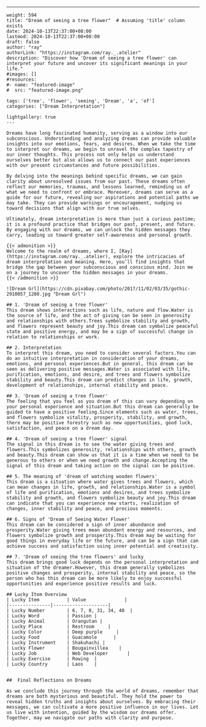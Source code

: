 ---
    weight: 594
    title: "Dream of seeing a tree flower"  # Assuming 'title' column exists
    date: 2024-10-13T22:37:00+08:00
    lastmod: 2024-10-13T22:37:00+08:00
    draft: false
    author: "ray"
    authorLink: "https://instagram.com/ray._.atelier"
    description: "Discover how 'Dream of seeing a tree flower' can interpret your future and uncover its significant meanings in your life."
    #images: []
    #resources:
    #- name: "featured-image"
    #  src: "featured-image.png"
    
    tags: ['tree', 'flower', 'seeing', 'Dream', 'a', 'of']
    categories: ["Dream Interpretation"]
    
    lightgallery: true
    ---
    
    Dreams have long fascinated humanity, serving as a window into our subconscious. Understanding and analyzing dreams can provide valuable insights into our emotions, fears, and desires. When we take the time to interpret our dreams, we begin to unravel the complex tapestry of our inner thoughts. This process not only helps us understand ourselves better but also allows us to connect our past experiences with our present circumstances and future possibilities.
    
    By delving into the meanings behind specific dreams, we can gain clarity about unresolved issues from our past. These dreams often reflect our memories, traumas, and lessons learned, reminding us of what we need to confront or embrace. Moreover, dreams can serve as a guide for our future, revealing our aspirations and potential paths we may take. They can provide warnings or encouragement, nudging us toward decisions that align with our true selves.
    
    Ultimately, dream interpretation is more than just a curious pastime; it is a profound practice that bridges our past, present, and future. By engaging with our dreams, we can unlock the hidden messages they carry, leading us toward greater self-awareness and personal growth.
    
    {{< admonition >}}
    Welcome to the realm of dreams, where I, [Ray](https://instagram.com/ray._.atelier), explore the intricacies of dream interpretation and meaning. Here, you’ll find insights that bridge the gap between your subconscious and conscious mind. Join me on a journey to uncover the hidden messages in your dreams.
    {{< /admonition >}}
    
    ![Dream Grl](https://cdn.pixabay.com/photo/2017/11/02/03/35/gothic-2910057_1280.jpg "Dream Grl")
    
    ## 1. 'Dream of seeing a tree flower'
    This dream shows interactions such as life, nature and flow.Water is the source of life, and the act of giving can be seen in generosity and relationships with others.Trees symbolize stability and growth, and flowers represent beauty and joy.This dream can symbolize peaceful state and positive energy, and may be a sign of successful change in relation to relationships or work.
    
    ## 2. Interpretation
    To interpret this dream, you need to consider several factors.You can do an intuitive interpretation in consideration of your dreams, emotions, and personal experiences.But in general, this dream can be seen as delivering positive messages.Water is associated with life, purification, emotions, and desire, and trees and flowers symbolize stability and beauty.This dream can predict changes in life, growth, development of relationships, internal stability and peace.
    
    ## 3. 'Dream of seeing a tree flower'
    The feeling that you feel as you dream of this can vary depending on your personal experience and situation.But this dream can generally be guided to have a positive feeling.Since elements such as water, trees, and flowers symbolize vitality, prosperity, stability, and growth, there may be positive forestry such as new opportunities, good luck, satisfaction, and peace on a dream day.
    
    ## 4. 'Dream of seeing a tree flower' signal
    The signal in this dream is to see the water giving trees and flowers.This symbolizes generosity, relationships with others, growth and beauty.This dream can show us that it is a time when we need to be generous to others or when we need growth and change.Accepting the signal of this dream and taking action on the signal can be positive.
    
    ## 5. The meaning of 'dream of watching wooden flowers'
    This dream is a situation where water gives trees and flowers, which can mean changes in life, growth, and relationships.Water is a symbol of life and purification, emotions and desires, and trees symbolize stability and growth, and flowers symbolize beauty and joy.This dream can indicate that you can experience new starts, realization of changes, inner stability and peace, and precious moments.
    
    ## 6. Signs of 'Dream of Seeing Water Flower'
    This dream can be considered a sign of inner abundance and prosperity.Water giving trees mean abundant energy and resources, and flowers symbolize growth and prosperity.This dream may be waiting for good things in everyday life or the future, and can be a sign that can achieve success and satisfaction using inner potential and creativity.
    
    ## 7. 'Dream of seeing the tree flowers' and lucky
    This dream brings good luck depends on the personal interpretation and situation of the dreamer.However, this dream generally symbolizes positive changes and prosperity, internal stability and peace, so the person who has this dream can be more likely to enjoy successful opportunities and experience positive results and luck.
    
    ## Lucky Item Overview
    | Lucky Item          | Value              |
    |---------------|--------------------|
    | Lucky Number        | 6, 7, 8, 31, 34, 40  |
    | Lucky Word          | Passion |
    | Lucky Animal        | Orangutan |
    | Lucky Place         | Restroom     |
    | Lucky Color         | Deep purple     |
    | Lucky Food          | Guacamole      |
    | Lucky Instrument    | Shakuhachi |
    | Lucky Flower        | Bougainvillea    |
    | Lucky Job           | Web Developer       |
    | Lucky Exercise      | Rowing  |
    | Lucky Country       | Laos    |
    
    
    ##  Final Reflections on Dreams
    
    As we conclude this journey through the world of dreams, remember that dreams are both mysterious and beautiful. They hold the power to reveal hidden truths and insights about ourselves. By embracing their messages, we can cultivate a more positive influence in our lives. Let us live with intention, guided by the wisdom our dreams offer. Together, may we navigate our paths with clarity and purpose.
    